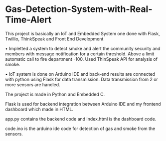# Gas-Detection-System-with-Real-Time-Alert


This project is basically an IoT and Embedded System one done with Flask, Twillio, ThinkSpeak and Front End Development

• Impletted a system to detect smoke and alert the community security and members with message notification for a
certain threshold. Above a limit automatic call to fire department -100. Used ThinSpeak API for analysis of smoke.


• IoT system is done on Arduino IDE and back-end results are connected with python using Flask for data
transmission. Data transmission from 2 or more sensors are handled.


The project is made in Python and Embedded C.

Flask is used for backend integration between Arduino IDE and my frontend dashboard which made in HTML.

app.py contains the backend code and index.html is the dashboard code.

code.ino is the arduino ide code for detection of gas and smoke from the sensors.

